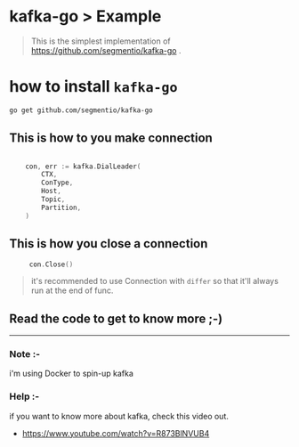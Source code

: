 # kafka-go > Example

> This is the simplest implementation of https://github.com/segmentio/kafka-go .

# how to install `kafka-go`
```bash
go get github.com/segmentio/kafka-go
```

## This is how to you make connection

```go

	con, err := kafka.DialLeader(
		CTX,
		ConType,
		Host,
		Topic,
		Partition,
	)

```

## This is how you close a connection

```go
     con.Close()
```
> it's recommended to use Connection with `differ` so that it'll always run at the end of func.

## Read the code to get to know more ;-)

---

### Note :- 

i'm using Docker to spin-up kafka 

### Help :-

if you want to know more about kafka, check this video out. 

- https://www.youtube.com/watch?v=R873BlNVUB4